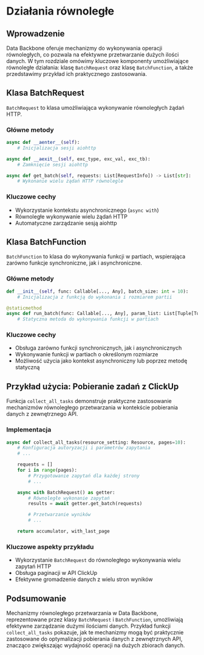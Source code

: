 # Działania równoległe

## Wprowadzenie

Data Backbone oferuje mechanizmy do wykonywania operacji równoległych, co pozwala na efektywne przetwarzanie dużych ilości danych. W tym rozdziale omówimy kluczowe komponenty umożliwiające równoległe działania: klasę `BatchRequest` oraz klasę `BatchFunction`, a także przedstawimy przykład ich praktycznego zastosowania.

## Klasa BatchRequest

`BatchRequest` to klasa umożliwiająca wykonywanie równoległych żądań HTTP.

### Główne metody

```python
async def __aenter__(self):
    # Inicjalizacja sesji aiohttp

async def __aexit__(self, exc_type, exc_val, exc_tb):
    # Zamknięcie sesji aiohttp

async def get_batch(self, requests: List[RequestInfo]) -> List[str]:
    # Wykonanie wielu żądań HTTP równolegle
```

### Kluczowe cechy

- Wykorzystanie kontekstu asynchronicznego (`async with`)
- Równoległe wykonywanie wielu żądań HTTP
- Automatyczne zarządzanie sesją aiohttp

## Klasa BatchFunction

`BatchFunction` to klasa do wykonywania funkcji w partiach, wspierająca zarówno funkcje synchroniczne, jak i asynchroniczne.

### Główne metody

```python
def __init__(self, func: Callable[..., Any], batch_size: int = 10):
    # Inicjalizacja z funkcją do wykonania i rozmiarem partii

@staticmethod
async def run_batch(func: Callable[..., Any], param_list: List[Tuple[Tuple[Any, ...], dict]], batch_size: int = 10) -> List[Any]:
    # Statyczna metoda do wykonywania funkcji w partiach
```

### Kluczowe cechy

- Obsługa zarówno funkcji synchronicznych, jak i asynchronicznych
- Wykonywanie funkcji w partiach o określonym rozmiarze
- Możliwość użycia jako kontekst asynchroniczny lub poprzez metodę statyczną

## Przykład użycia: Pobieranie zadań z ClickUp

Funkcja `collect_all_tasks` demonstruje praktyczne zastosowanie mechanizmów równoległego przetwarzania w kontekście pobierania danych z zewnętrznego API.

### Implementacja

```python
async def collect_all_tasks(resource_setting: Resource, pages=10):
    # Konfiguracja autoryzacji i parametrów zapytania
    # ...

    requests = []
    for i in range(pages):
        # Przygotowanie zapytań dla każdej strony
        # ...

    async with BatchRequest() as getter:
        # Równoległe wykonanie zapytań
        results = await getter.get_batch(requests)

        # Przetwarzanie wyników
        # ...

    return accumulator, with_last_page
```

### Kluczowe aspekty przykładu

- Wykorzystanie `BatchRequest` do równoległego wykonywania wielu zapytań HTTP
- Obsługa paginacji w API ClickUp
- Efektywne gromadzenie danych z wielu stron wyników

## Podsumowanie

Mechanizmy równoległego przetwarzania w Data Backbone, reprezentowane przez klasy `BatchRequest` i `BatchFunction`, umożliwiają efektywne zarządzanie dużymi ilościami danych. Przykład funkcji `collect_all_tasks` pokazuje, jak te mechanizmy mogą być praktycznie zastosowane do optymalizacji pobierania danych z zewnętrznych API, znacząco zwiększając wydajność operacji na dużych zbiorach danych.
